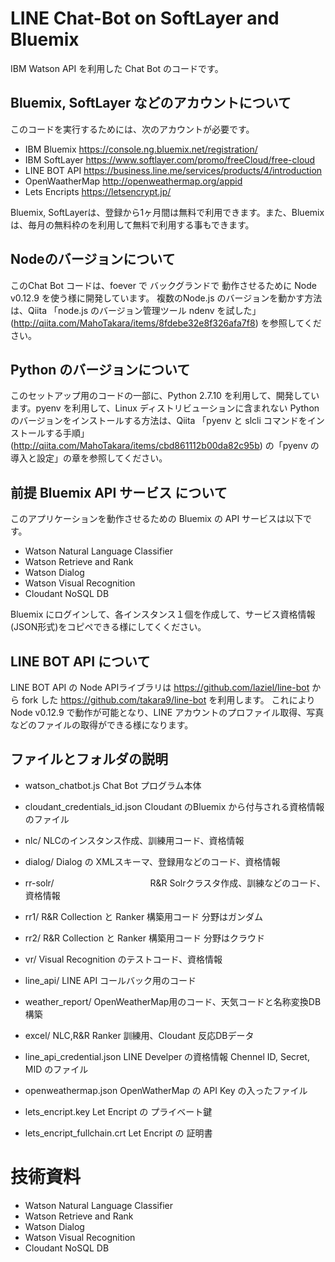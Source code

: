 # LINE Chat-Bot on SoftLayer and Bluemix

IBM Watson API を利用した Chat Bot のコードです。


## Bluemix, SoftLayer などのアカウントについて

このコードを実行するためには、次のアカウントが必要です。

- IBM Bluemix	  https://console.ng.bluemix.net/registration/	
- IBM SoftLayer	  https://www.softlayer.com/promo/freeCloud/free-cloud
- LINE BOT API    https://business.line.me/services/products/4/introduction
- OpenWaatherMap  http://openweathermap.org/appid
- Lets Encripts   https://letsencrypt.jp/

Bluemix, SoftLayerは、登録から1ヶ月間は無料で利用できます。また、Bluemixは、毎月の無料枠のを利用して無料で利用する事もできます。


## Nodeのバージョンについて

このChat Bot コードは、foever で バックグランドで 動作させるために Node v0.12.9 を使う様に開発しています。 複数のNode.js のバージョンを動かす方法は、Qiita 「node.js のバージョン管理ツール ndenv を試した」(http://qiita.com/MahoTakara/items/8fdebe32e8f326afa7f8) を参照してください。


## Python のバージョンについて

このセットアップ用のコードの一部に、Python 2.7.10 を利用して、開発しています。pyenv を利用して、Linux ディストリビューションに含まれない Python のバージョンをインストールする方法は、Qiita 「pyenv と slcli コマンドをインストールする手順」(http://qiita.com/MahoTakara/items/cbd861112b00da82c95b) の「pyenv の導入と設定」の章を参照してください。


## 前提 Bluemix API サービス について

このアプリケーションを動作させるための Bluemix の API サービスは以下です。

- Watson Natural Language Classifier
- Watson Retrieve and Rank
- Watson Dialog
- Watson Visual Recognition
- Cloudant NoSQL DB

Bluemix にログインして、各インスタンス１個を作成して、サービス資格情報(JSON形式)をコピペできる様にしてくください。 


## LINE BOT API について

LINE BOT API の Node APIライブラリは https://github.com/laziel/line-bot から fork した https://github.com/takara9/line-bot を利用します。 これにより Node v0.12.9 で動作が可能となり、LINE アカウントのプロファイル取得、写真などのファイルの取得ができる様になります。


## ファイルとフォルダの説明

- watson_chatbot.js             Chat Bot プログラム本体
- cloudant_credentials_id.json  Cloudant のBluemix から付与される資格情報のファイル
- nlc/                          NLCのインスタンス作成、訓練用コード、資格情報
- dialog/                       Dialog の XMLスキーマ、登録用などのコード、資格情報
- rr-solr/　　　　　　　　　　　R&R Solrクラスタ作成、訓練などのコード、資格情報
- rr1/                          R&R Collection と Ranker 構築用コード 分野はガンダム
- rr2/                          R&R Collection と Ranker 構築用コード 分野はクラウド
- vr/                           Visual Recognition のテストコード、資格情報
- line_api/                     LINE API コールバック用のコード
- weather_report/               OpenWeatherMap用のコード、天気コードと名称変換DB構築
- excel/                        NLC,R&R Ranker 訓練用、Cloudant 反応DBデータ



- line_api_credential.json      LINE Develper の資格情報 Chennel ID, Secret, MID のファイル
- openweathermap.json           OpenWatherMap の API Key の入ったファイル
- lets_encript.key              Let Encript の プライベート鍵
- lets_encript_fullchain.crt    Let Encript の 証明書



# 技術資料

- Watson Natural Language Classifier
- Watson Retrieve and Rank
- Watson Dialog
- Watson Visual Recognition
- Cloudant NoSQL DB

